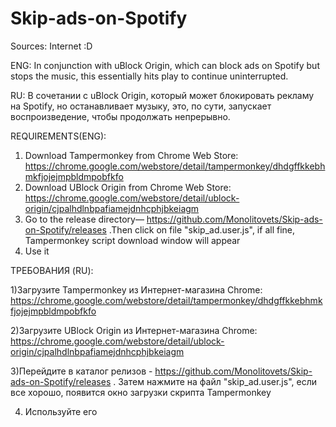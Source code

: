 # Skip-ads-on-Spotify
Sources: Internet :D

ENG: In conjunction with uBlock Origin, which can block ads on Spotify but stops the music, this essentially hits play to continue uninterrupted.

RU: В сочетании с uBlock Origin, который может блокировать рекламу на Spotify, но останавливает музыку, это, по сути, запускает воспроизведение, чтобы продолжать непрерывно.

REQUIREMENTS(ENG):
1) Download Tampermonkey from Chrome Web Store: 
https://chrome.google.com/webstore/detail/tampermonkey/dhdgffkkebhmkfjojejmpbldmpobfkfo
2) Download UBlock Origin from Chrome Web Store: 
https://chrome.google.com/webstore/detail/ublock-origin/cjpalhdlnbpafiamejdnhcphjbkeiagm
3) Go to the release directory— https://github.com/Monolitovets/Skip-ads-on-Spotify/releases
 .Then click on file "skip_ad.user.js", if all fine, Tampermonkey script download window will appear
4) Use it


ТРЕБОВАНИЯ (RU):

1)Загрузите Tampermonkey из Интернет-магазина Chrome:
https://chrome.google.com/webstore/detail/tampermonkey/dhdgffkkebhmkfjojejmpbldmpobfkfo

2)Загрузите UBlock Origin из Интернет-магазина Chrome: https://chrome.google.com/webstore/detail/ublock-origin/cjpalhdlnbpafiamejdnhcphjbkeiagm

3)Перейдите в каталог релизов - https://github.com/Monolitovets/Skip-ads-on-Spotify/releases .
Затем нажмите на файл "skip_ad.user.js", если все хорошо, появится окно загрузки скрипта Tampermonkey

4) Используйте его
